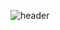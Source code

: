 ![header]([https://s8.ezgif.com/tmp/ezgif-8046890a44c8c9.gif](https://github.com/ptrindader/ptrindader/issues/2#issue-2921917927))
